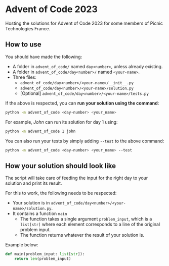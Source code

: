 # Advent of Code 2023
Hosting the solutions for Advent of Code 2023 for some members of Picnic Technologies France.


## How to use
You should have made the following:
- A folder in `advent_of_code/` named `day<number>`, unless already existing.
- A folder in `advent_of_code/day<number>/` named `<your-name>`.
- Three files:
  - `advent_of_code/day<number>/<your-name>/__init__.py`
  - `advent_of_code/day<number>/<your-name>/solution.py`
  - [Optional] `advent_of_code/day<number>/<your-name>/tests.py`

If the above is respected, you can **run your solution using the command**:
```bash
python -m advent_of_code <day-number> <your_name>
```
For example, *John* can run its solution for day 1 using:
```bash
python -m advent_of_code 1 john
```
You can also run your tests by simply adding `--test` to the above command:
```bash
python -m advent_of_code <day-number> <your_name> --test
```

## How your solution should look like
The script will take care of feeding the input for the right day to your solution and print its result.

For this to work, the following needs to be respected:
- Your solution is in `advent_of_code/day<number>/<your-name>/solution.py`.
- It contains a function `main`
  - The function takes a single argument `problem_input`, which is a `list[str]` where each element corresponds to a line of the original problem input.
  - The function returns whatever the result of your solution is.

Example below:
```python
def main(problem_input: list[str]):
    return len(problem_input)
```